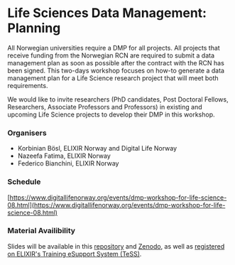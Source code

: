 # Life Sciences Data Management: Planning

All Norwegian universities require a DMP for all projects. All projects that receive funding from the Norwegian RCN are required to submit a data management plan as soon as possible after the contract with the RCN has been signed. This two-days workshop focuses on how-to generate a data management plan for a Life Science research project that will meet both requirements.

We would like to invite researchers (PhD candidates, Post Doctoral Fellows, Researchers, Associate Professors and Professors) in existing and upcoming Life Science projects to develop their DMP in this workshop.

### Organisers
- Korbinian Bösl, ELIXIR Norway and Digital Life Norway
- Nazeefa Fatima, ELIXIR Norway
- Federico Bianchini, ELIXIR Norway

### Schedule
[https://www.digitallifenorway.org/events/dmp-workshop-for-life-science-08.html](https://www.digitallifenorway.org/events/dmp-workshop-for-life-science-08.html)

### Material Availibility
Slides will be available in this [repository](https://github.com/ELIXIR-Norway-Training/life-sci-dm-2024/) and [Zenodo](https://zenodo.org/records/), as well as [registered on ELIXIR's Training eSupport System (TeSS)](https://tess.elixir-europe.org/events/life-science-data-management-planning-workshop-322f024b-69fe-4a8a-b914-0fde3de6ba77).
